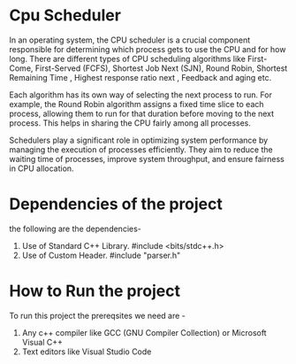 # Cpu Scheduler
In an operating system, the CPU scheduler is a crucial component responsible for determining which process gets to use the CPU and for how long. There are different types of CPU scheduling algorithms like First-Come, First-Served (FCFS), Shortest Job Next (SJN), Round Robin, Shortest Remaining Time , Highest response ratio next , Feedback and aging etc.

Each algorithm has its own way of selecting the next process to run. For example, the Round Robin algorithm assigns a fixed time slice to each process, allowing them to run for that duration before moving to the next process. This helps in sharing the CPU fairly among all processes.

Schedulers play a significant role in optimizing system performance by managing the execution of processes efficiently. They aim to reduce the waiting time of processes, improve system throughput, and ensure fairness in CPU allocation. 
# Dependencies of the project
the following are the dependencies-
1) Use of Standard C++ Library.
   #include <bits/stdc++.h>
2) Use of Custom Header.
   #include "parser.h"
# How to Run the project
To run this project the prereqsites we need are -
1) Any c++ compiler like GCC (GNU Compiler Collection) or Microsoft Visual C++
2) Text editors like Visual Studio Code
